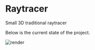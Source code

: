 # Raytracer
Small 3D traditional raytracer

Below is the current state of the project.

![render](https://user-images.githubusercontent.com/39746205/177427384-731fe7c9-bdd8-4278-928f-83c775a91f0d.png)
